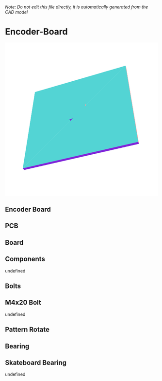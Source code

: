 ###### Note: Do not edit this file directly, it is automatically generated from the CAD model

# Encoder-Board

![](/project.svg)

## Encoder Board


## PCB


## Board


## Components


undefined


## Bolts


## M4x20 Bolt


undefined


## Pattern Rotate


## Bearing


## Skateboard Bearing


undefined


